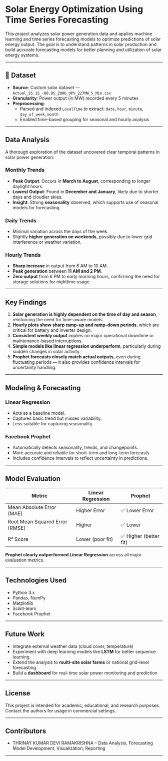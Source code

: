 #  Solar Energy Optimization Using Time Series Forecasting

This project analyzes solar power generation data and applies machine learning and time series forecasting models to optimize predictions of solar energy output. The goal is to understand patterns in solar production and build accurate forecasting models for better planning and utilization of solar energy systems.

---

## 📁 Dataset

- **Source**: Custom solar dataset — `Actual_25.15_-80.95_2006_UPV_227MW_5_Min.csv`
- **Granularity**: Power output (in MW) recorded every 5 minutes
- **Preprocessing**:
  - Parsed and indexed `LocalTime` to extract: `date`, `hour`, `minute`, `day_of_week`, `month`
  - Enabled time-based grouping for seasonal and hourly analysis

---

##  Data Analysis

A thorough exploration of the dataset uncovered clear temporal patterns in solar power generation:

###  Monthly Trends
- **Peak Output**: Occurs in **March to August**, corresponding to longer daylight hours.
- **Lowest Output**: Found in **December and January**, likely due to shorter days and cloudier skies.
- **Insight**: Strong **seasonality** observed, which supports use of seasonal models for forecasting.

###  Daily Trends
- Minimal variation across the days of the week.
- Slightly **higher generation on weekends**, possibly due to lower grid interference or weather variation.

###  Hourly Trends
- **Sharp increase** in output from 6 AM to 10 AM.
- **Peak generation** between **11 AM and 2 PM**.
- **Zero output** from 6 PM to early morning hours, confirming the need for storage solutions for nighttime usage.

---

##  Key Findings

1. **Solar generation is highly dependent on the time of day and season**, reinforcing the need for time-aware models.
2. **Hourly plots show sharp ramp-up and ramp-down periods**, which are critical for battery and inverter design.
3. **Consistent weekly output** implies no major operational downtime or maintenance-based interruptions.
4. **Simple models like linear regression underperform**, particularly during sudden changes in solar activity.
5. **Prophet forecasts closely match actual outputs**, even during fluctuating periods — it also provides confidence intervals for uncertainty handling.

---

##  Modeling & Forecasting

###  Linear Regression
- Acts as a baseline model.
- Captures basic trend but misses variability.
- Less suitable for capturing seasonality.

###  Facebook Prophet
- Automatically detects seasonality, trends, and changepoints.
- More accurate and reliable for short-term and long-term forecasts.
- Includes confidence intervals to reflect uncertainty in predictions.

---

##  Model Evaluation

| Metric         | Linear Regression | Prophet      |
|----------------|-------------------|--------------|
| Mean Absolute Error (MAE) | Higher Error      | ✅ Lower Error |
| Root Mean Squared Error (RMSE) | Higher         | ✅ Lower        |
| R² Score        | Lower (poor fit) | ✅ Higher (better fit) |

**Prophet clearly outperformed Linear Regression** across all major evaluation metrics.

---

##  Technologies Used

- Python 3.x
- Pandas, NumPy
- Matplotlib
- Scikit-learn
- Facebook Prophet

---

##  Future Work

- Integrate external weather data (cloud cover, temperature)
- Experiment with deep learning models like **LSTM** for better sequence learning
- Extend the analysis to **multi-site solar farms** or national grid-level forecasting
- Build a **dashboard** for real-time solar power monitoring and prediction

---

##  License

This project is intended for academic, educational, and research purposes. Contact the authors for usage in commercial settings.

---

##  Contributors

- THRINAY KUMAR DEVI RAMAKRISHNA – Data Analysis, Forecasting Model Development, Visualization, Reporting

---

